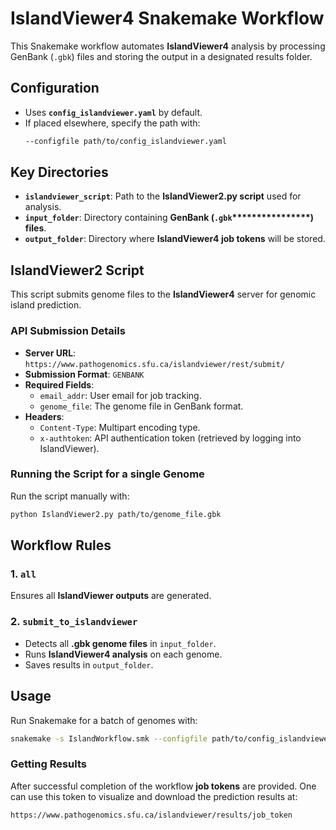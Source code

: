 # IslandViewer4 Snakemake Workflow

This Snakemake workflow automates **IslandViewer4** analysis by processing GenBank (`.gbk`) files and storing the output in a designated results folder.

## Configuration

- Uses **`config_islandviewer.yaml`** by default.
- If placed elsewhere, specify the path with:
  ```bash
  --configfile path/to/config_islandviewer.yaml
  ```

## Key Directories

- **`islandviewer_script`**: Path to the **IslandViewer2.py script** used for analysis.
- **`input_folder`**: Directory containing **GenBank (********`.gbk`********\*\*\*\*\*\*\*\*\*\*\*\*\*\*\*\*) files**.
- **`output_folder`**: Directory where **IslandViewer4 job tokens** will be stored.

## IslandViewer2 Script

This script submits genome files to the **IslandViewer4** server for genomic island prediction.

### API Submission Details

- **Server URL**: `https://www.pathogenomics.sfu.ca/islandviewer/rest/submit/`
- **Submission Format**: `GENBANK`
- **Required Fields**:
  - `email_addr`: User email for job tracking.
  - `genome_file`: The genome file in GenBank format.
- **Headers**:
  - `Content-Type`: Multipart encoding type.
  - `x-authtoken`: API authentication token (retrieved by logging into IslandViewer).  

### Running the Script for a single Genome

Run the script manually with:

```bash
python IslandViewer2.py path/to/genome_file.gbk
```

## Workflow Rules

### 1. `all`

Ensures all **IslandViewer outputs** are generated.

### 2. `submit_to_islandviewer`

- Detects all **.gbk genome files** in `input_folder`.
- Runs **IslandViewer4 analysis** on each genome.
- Saves results in `output_folder`.

## Usage

Run Snakemake for a batch of genomes with:

```bash
snakemake -s IslandWorkflow.smk --configfile path/to/config_islandviewer.yaml
```

### Getting Results 

After successful completion of the workflow **job tokens** are provided. One can use this token to visualize and download the prediction results at:

```bash
https://www.pathogenomics.sfu.ca/islandviewer/results/job_token
```



